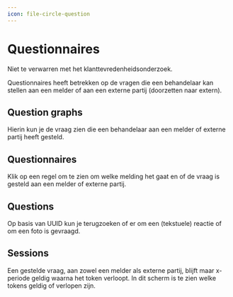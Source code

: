 ```yaml
---
icon: file-circle-question
---
```


# Questionnaires

Niet te verwarren met het klanttevredenheidsonderzoek.

Questionnaires heeft betrekken op de vragen die een behandelaar kan stellen aan een melder of aan een externe partij (doorzetten naar extern).

## Question graphs

Hierin kun je de vraag zien die een behandelaar aan een melder of externe partij heeft gesteld.

## Questionnaires

Klik op een regel om te zien om welke melding het gaat en of de vraag is gesteld aan een melder of externe partij.

## Questions

Op basis van UUID kun je terugzoeken of er om een (tekstuele) reactie of om een foto is gevraagd.

## Sessions

Een gestelde vraag, aan zowel een melder als externe partij, blijft maar x-periode geldig waarna het token verloopt. In dit scherm is te zien welke tokens geldig of verlopen zijn.
